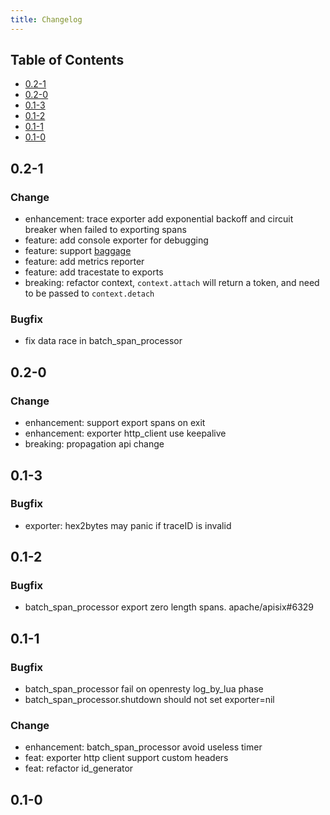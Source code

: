 ```yaml
---
title: Changelog
---
```


## Table of Contents

- [0.2-1](#021)
- [0.2-0](#020)
- [0.1-3](#013)
- [0.1-2](#012)
- [0.1-1](#011)
- [0.1-0](#010)

## 0.2-1

### Change

- enhancement: trace exporter add exponential backoff and circuit breaker when failed to exporting spans
- feature: add console exporter for debugging
- feature: support [baggage](https://github.com/open-telemetry/opentelemetry-specification/blob/main/specification/baggage/api.md)
- feature: add metrics reporter
- feature: add tracestate to exports
- breaking: refactor context, `context.attach` will return a token, and need to be passed to `context.detach`

### Bugfix

- fix data race in batch_span_processor

## 0.2-0

### Change

- enhancement: support export spans on exit
- enhancement: exporter http_client use keepalive
- breaking: propagation api change

## 0.1-3

### Bugfix

- exporter: hex2bytes may panic if traceID is invalid

## 0.1-2

### Bugfix

- batch_span_processor export zero length spans. apache/apisix#6329

## 0.1-1

### Bugfix

- batch_span_processor fail on openresty log_by_lua phase 
- batch_span_processor.shutdown should not set exporter=nil

### Change

- enhancement: batch_span_processor avoid useless timer
- feat: exporter http client support custom headers
- feat: refactor id_generator

## 0.1-0